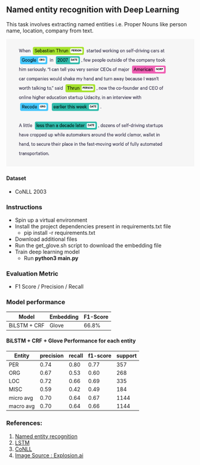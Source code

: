 ## Named entity recognition with Deep Learning

This task involves extracting named entities i.e. Proper Nouns like person name, location, company from text. 

![Named entity recognition](data/ner_image.png)

#### Dataset
- CoNLL 2003

### Instructions
- Spin up a virtual environment
- Install the project dependencies present in requirements.txt file
  - pip install -r requirements.txt
-  Download additional files
  - Run the get_glove.sh script to download the embedding file 
- Train deep learning model
    - Run **python3 main.py**

### Evaluation Metric
- F1 Score / Precision / Recall

### Model performance
| Model | Embedding | F1-Score |
| ----- | --------- | -------- | 
| BiLSTM + CRF| Glove  |  66.8% |


#### BiLSTM + CRF + Glove Performance for each entity
| Entity | precision | recall | f1-score | support |
| ----- | --------- | -------- | -------- | -------- | 
| PER | 0.74 | 0.80 | 0.77 | 357 |         
| ORG | 0.67 | 0.53 | 0.60 | 268 |
|LOC| 0.72|0.66|0.69| 335 |
|MISC| 0.59|0.42|0.49| 184 |
|micro avg| 0.70|0.64|0.67|1144|
|macro avg| 0.70|0.64|0.66|1144|



### References:
1. [Named entity recognition](https://en.wikipedia.org/wiki/Named-entity_recognition)
2. [LSTM](https://en.wikipedia.org/wiki/Long_short-term_memory)
3. [CoNLL](https://sites.google.com/site/ermasoftware/getting-started/ne-tagging-conll2003-data)
4. [Image Source : Explosion.ai](https://explosion.ai/demos/displacy-ent)

